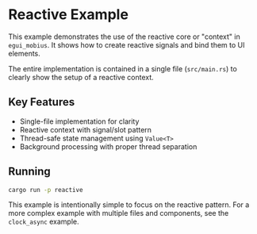 # Reactive Example

This example demonstrates the use of the reactive core or "context" in `egui_mobius`.
It shows how to create reactive signals and bind them to UI elements.

The entire implementation is contained in a single file (`src/main.rs`) to clearly show the setup of a reactive context.

## Key Features
- Single-file implementation for clarity
- Reactive context with signal/slot pattern
- Thread-safe state management using `Value<T>`
- Background processing with proper thread separation

## Running
```bash
cargo run -p reactive
```

This example is intentionally simple to focus on the reactive pattern. For a more complex example with multiple files and components, see the `clock_async` example.

